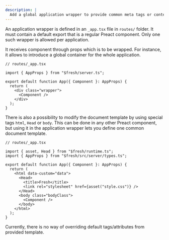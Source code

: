 ```yaml
---
description: |
  Add a global application wrapper to provide common meta tags or context for application routes.
---
```


An application wrapper is defined in an `_app.tsx` file in `routes/` folder. It
must contain a default export that is a regular Preact component. Only one such
wrapper is allowed per application.

It receives component through props which is to be wrapped. For instance, it
allows to introduce a global container for the whole application.

```tsx
// routes/_app.tsx

import { AppProps } from "$fresh/server.ts";

export default function App({ Component }: AppProps) {
  return (
    <div class="wrapper">
      <Component />
    </div>
  );
}
```

There is also a possibility to modify the document template by using special
tags `html`, `Head` or `body`. This can be done in any other Preact component,
but using it in the application wrapper lets you define one common document
template.

```tsx
// routes/_app.tsx

import { asset, Head } from "$fresh/runtime.ts";
import { AppProps } from "$fresh/src/server/types.ts";

export default function App({ Component }: AppProps) {
  return (
    <html data-custom="data">
      <Head>
        <title>Fresh</title>
        <link rel="stylesheet" href={asset("style.css")} />
      </Head>
      <body class="bodyClass">
        <Component />
      </body>
    </html>
  );
}
```

Currently, there is no way of overriding default tags/attributes from provided
template.
